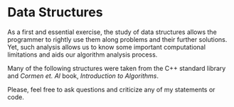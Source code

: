 # Data Structures
As a first and essential exercise, the study of data structures allows the programmer to rightly use them along problems and their further solutions. Yet, such analysis allows us to know some important computational limitations and aids our algorithm analysis process.

Many of the following structures were taken from the C++ standard library and *Cormen et. Al* book, *Introduction to Algorithms*.

Please, feel free to ask questions and criticize any of my statements or code.
